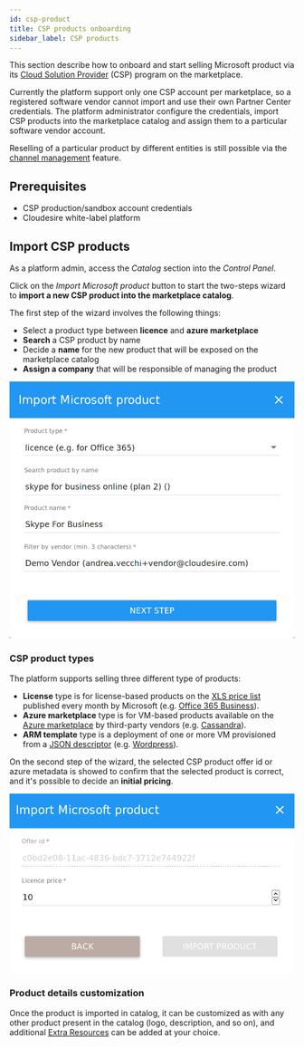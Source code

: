 ```yaml
---
id: csp-product
title: CSP products onboarding
sidebar_label: CSP products
---
```


This section describe how to onboard and start selling Microsoft product via its
[Cloud Solution
Provider](https://partner.microsoft.com/en-US/cloud-solution-provider/) (CSP)
program on the marketplace.

Currently the platform support only one CSP account per marketplace, so a
registered software vendor cannot import and use their own Partner Center
credentials. The platform administrator configure the credentials, import CSP
products into the marketplace catalog and assign them to a particular software
vendor account.

Reselling of a particular product by different entities is still possible via
the [channel management](channel.md) feature.

## Prerequisites

* CSP production/sandbox account credentials
* Cloudesire white-label platform

## Import CSP products

As a platform admin, access the *Catalog* section into the *Control Panel*.

Click on the *Import Microsoft product* button to start the two-steps wizard to
**import a new CSP product into the marketplace catalog**.

The first step of the wizard involves the following things:

* Select a product type between **licence** and **azure marketplace**
* **Search** a CSP product by name
* Decide a **name** for the new product that will be exposed on the marketplace catalog
* **Assign a company** that will be responsible of managing the product

![Import microsoft product](/docs/assets/csp-product/import-microsoft-product.png)

### CSP product types

The platform supports selling three different type of products:

* **License** type is for license-based products on the [XLS price
  list] published every month by Microsoft (e.g. [Office 365 Business]).
* **Azure marketplace** type is for VM-based products available on the [Azure
  marketplace] by third-party vendors (e.g. [Cassandra]).
* **ARM template** type is a deployment of one or more VM provisioned from a
  [JSON descriptor] (e.g. [Wordpress]).

On the second step of the wizard, the selected CSP product offer id or azure
metadata is showed to confirm that the selected product is correct, and it's
possible to decide an **initial pricing**.

![Import microsoft product](/docs/assets/csp-product/import-microsoft-product-create.png)

### Product details customization

Once the product is imported in catalog, it can be customized as with any other
product present in the catalog (logo, description, and so on), and additional
[Extra Resources](onboarding.md#extra-resources) can be added at your choice.

[Office 365 Business]: https://demo.cloudesire.com/1280/office-automation/office-365
[Cassandra]: https://demo.cloudesire.com/1727/office-automation/cassandra-on-azure
[Wordpress]: https://demo.cloudesire.com/1248/cms/wordpress-on-azure-arm-template
[XLS price list]: https://docs.microsoft.com/en-us/partner-center/csp-documents-and-learning-resources#pricing
[Azure marketplace]: https://azuremarketplace.microsoft.com/en-us/marketplace/apps
[JSON descriptor]: https://docs.microsoft.com/en-us/azure/azure-resource-manager/resource-group-authoring-templates
